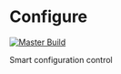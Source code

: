 # Configure

[![Master Build][travis-master]][travis-url]

Smart configuration control

[travis-master]: https://img.shields.io/travis/pyramidjs/configure/master.svg?label=master
[travis-url]: https://travis-ci.org/pyramidjs/configure